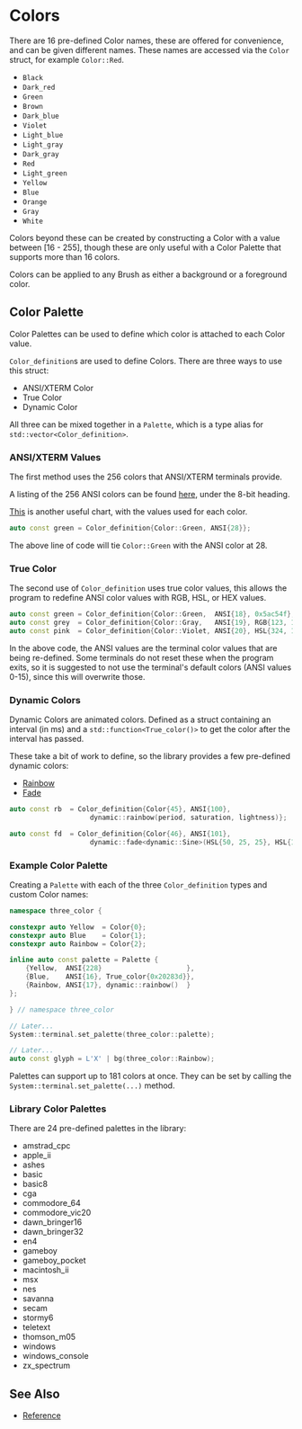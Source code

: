 # Colors

There are 16 pre-defined Color names, these are offered for convenience, and can
be given different names. These names are accessed via the `Color` struct, for
example `Color::Red`.

- `Black`
- `Dark_red`
- `Green`
- `Brown`
- `Dark_blue`
- `Violet`
- `Light_blue`
- `Light_gray`
- `Dark_gray`
- `Red`
- `Light_green`
- `Yellow`
- `Blue`
- `Orange`
- `Gray`
- `White`

Colors beyond these can be created by constructing a Color with a value between
[16 - 255], though these are only useful with a Color Palette that supports more
than 16 colors.

Colors can be applied to any Brush as either a background or a foreground color.

## Color Palette

Color Palettes can be used to define which color is attached to each Color
value.

`Color_definition`s are used to define Colors. There are three ways to use this
struct:

- ANSI/XTERM Color
- True Color
- Dynamic Color

All three can be mixed together in a `Palette`, which is a type alias for
`std::vector<Color_definition>`.

### ANSI/XTERM Values

The first method uses the 256 colors that ANSI/XTERM terminals provide.

A listing of the 256 ANSI colors can be found
[here](https://wikipedia.org/wiki/ANSI_escape_code#Colors), under the 8-bit
heading.

[This](https://jonasjacek.github.io/colors/) is another useful chart, with the
values used for each color.

```cpp
auto const green = Color_definition{Color::Green, ANSI{28}};
```

The above line of code will tie `Color::Green` with the ANSI color at 28.

### True Color

The second use of `Color_definition` uses true color values, this allows the
program to redefine ANSI color values with RGB, HSL, or HEX values.

```cpp
auto const green = Color_definition{Color::Green,  ANSI{18}, 0x5ac54f};
auto const grey  = Color_definition{Color::Gray,   ANSI{19}, RGB{123, 123, 123}};
auto const pink  = Color_definition{Color::Violet, ANSI{20}, HSL{324, 100, 50}};
```

In the above code, the ANSI values are the terminal color values that are being
re-defined. Some terminals do not reset these when the program exits, so it is
suggested to not use the terminal's default colors (ANSI values 0-15), since
this will overwrite those.

### Dynamic Colors

Dynamic Colors are animated colors. Defined as a struct containing an interval
(in ms) and a `std::function<True_color()>` to get the color after the interval
has passed.

These take a bit of work to define, so the library provides a few pre-defined
dynamic colors:

- [Rainbow](rainbow.md)
- [Fade](fade.md)

```cpp
auto const rb  = Color_definition{Color{45}, ANSI{100},
                    dynamic::rainbow(period, saturation, lightness)};

auto const fd  = Color_definition{Color{46}, ANSI{101},
                    dynamic::fade<dynamic::Sine>(HSL{50, 25, 25}, HSL{100, 50, 50})};
```

### Example Color Palette

Creating a `Palette` with each of the three `Color_definition` types and
custom Color names:

```cpp
namespace three_color {

constexpr auto Yellow  = Color{0};
constexpr auto Blue    = Color{1};
constexpr auto Rainbow = Color{2};

inline auto const palette = Palette {
    {Yellow,  ANSI{228}                     },
    {Blue,    ANSI{16}, True_color{0x20283d}},
    {Rainbow, ANSI{17}, dynamic::rainbow()  }
};

} // namespace three_color

// Later...
System::terminal.set_palette(three_color::palette);

// Later...
auto const glyph = L'X' | bg(three_color::Rainbow);
```

Palettes can support up to 181 colors at once. They can be set by calling the
`System::terminal.set_palette(...)` method.

### Library Color Palettes

There are 24 pre-defined palettes in the library:

- amstrad_cpc
- apple_ii
- ashes
- basic
- basic8
- cga
- commodore_64
- commodore_vic20
- dawn_bringer16
- dawn_bringer32
- en4
- gameboy
- gameboy_pocket
- macintosh_ii
- msx
- nes
- savanna
- secam
- stormy6
- teletext
- thomson_m05
- windows
- windows_console
- zx_spectrum

## See Also

- [Reference](https://animber-coder.github.io/CPPurses/structcppurses_1_1Color.html)
